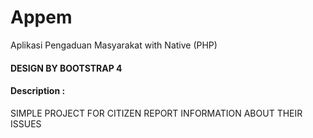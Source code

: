 # Appem
Aplikasi Pengaduan Masyarakat with Native (PHP)
#### DESIGN BY BOOTSTRAP 4

#### Description :
SIMPLE PROJECT FOR CITIZEN REPORT INFORMATION ABOUT THEIR ISSUES
